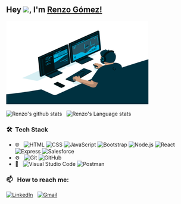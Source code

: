 ## Hey <img src="https://github.com/TheDudeThatCode/TheDudeThatCode/blob/master/Assets/Hi.gif" width="29px">, I'm [Renzo Gómez!](https://www.linkedin.com/in/renzo-manuel-g%C3%B3mez-c%C3%A9sare-740660175/)

<img src="https://raw.githubusercontent.com/renzo01/renzo01/main/code.gif" style="width: 382px;height: 224px;"/>

![Renzo's github stats](https://github-readme-stats.vercel.app/api?username=renzo01&show_icons=true&hide_border=true)&nbsp;&nbsp;
![Renzo's Language stats](https://github-readme-stats-eight-theta.vercel.app/api/top-langs/?username=renzo01&layout=compact&langs_count=8&hide_border=true)

### 🛠 &nbsp;Tech Stack

- 🌐 &nbsp;
  ![HTML](https://img.shields.io/badge/-HTML-333333?style=flat&logo=HTML5)
  ![CSS](https://img.shields.io/badge/-CSS-333333?style=flat&logo=CSS3&logoColor=1572B6)
  ![JavaScript](https://img.shields.io/badge/-JavaScript-333333?style=flat&logo=javascript)
  ![Bootstrap](https://img.shields.io/badge/-Bootstrap-333333?style=flat&logo=bootstrap&logoColor=563D7C)
  ![Node.js](https://img.shields.io/badge/-Node.js-333333?style=flat&logo=node.js)
  ![React](https://img.shields.io/badge/-React-333333?style=flat&logo=react)
  ![Express](https://img.shields.io/badge/-Express%20-333333?style=flat&logo=express)
  ![Salesforce](https://img.shields.io/badge/-Salesforce-333333?style=flat&logo=salesforce&logoColor=blue)
- ⚙️ &nbsp;
  ![Git](https://img.shields.io/badge/-Git-333333?style=flat&logo=git)
  ![GitHub](https://img.shields.io/badge/-GitHub-333333?style=flat&logo=github)
- 🔧 &nbsp;
  ![Visual Studio Code](https://img.shields.io/badge/-Visual%20Studio%20Code-333333?style=flat&logo=visual-studio-code&logoColor=007ACC)
  ![Postman](https://img.shields.io/badge/-Postman-333333?style=flat&logo=postman&logoColor=orange)


### 📫 &nbsp; How to reach me:


<a href="https://www.linkedin.com/in/renzo-manuel-g%C3%B3mez-c%C3%A9sare-740660175/"><img alt="LinkedIn" src="https://img.shields.io/badge/linkedin%20-%230077B5.svg?&style=flat&logo=linkedin&logoColor=white"/></a> &nbsp;
<a href="mailto:renzogomez577@gmail.com"><img alt="Gmail" src="https://img.shields.io/badge/Gmail-D14836?style=flat&logo=gmail&logoColor=white" /></a> &nbsp;
<!--
**renzo01/renzo01** is a ✨ _special_ ✨ repository because its `README.md` (this file) appears on your GitHub profile.

Here are some ideas to get you started:

- 🔭 I’m currently working on ...
- 🌱 I’m currently learning ...
- 👯 I’m looking to collaborate on ...
- 🤔 I’m looking for help with ...
- 💬 Ask me about ...
- 📫 How to reach me: ...
- 😄 Pronouns: ...
- ⚡ Fun fact: ...
-->
